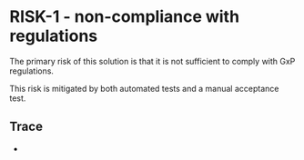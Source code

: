 # RISK-1 - non-compliance with regulations

The primary risk of this solution is that it is not sufficient to comply with
GxP regulations.

This risk is mitigated by both automated tests and a manual acceptance test.

## Trace

* 
